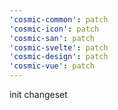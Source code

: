 ```yaml
---
'cosmic-common': patch
'cosmic-icon': patch
'cosmic-san': patch
'cosmic-svelte': patch
'cosmic-design': patch
'cosmic-vue': patch
---
```


init changeset

